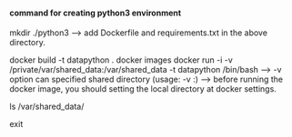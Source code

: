#### command for creating python3 environment

mkdir ./python3
 --> add Dockerfile and requirements.txt in the above directory.

docker build -t datapython .
docker images
docker run -i -v /private/var/shared_data:/var/shared_data -t datapython /bin/bash
  --> -v option can specified shared directory (usage: -v <local directory>:<docker directory>)
  --> before running the docker image, you should setting the local directory at docker settings.

ls /var/shared_data/

exit
